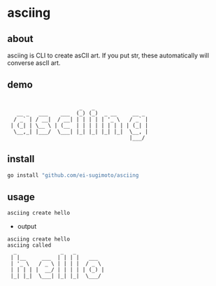 # asciing

## about
asciing is CLI to create asCII art. If you put str, these automatically will converse ascII art.

## demo
```

                       _   _
   __ _   ___    ___  (_) (_)  _ __     __ _
  / _` | / __|  / __| | | | | | '_ \   / _` |
 | (_| | \__ \ | (__  | | | | | | | | | (_| |
  \__,_| |___/  \___| |_| |_| |_| |_|  \__, |
                                       |___/

```

## install 
```bash
go install "github.com/ei-sugimoto/asciing
```

## usage
```bash
asciing create hello
```
- output 

```
asciing create hello
asciing called
  _              _   _
 | |__     ___  | | | |   ___
 | '_ \   / _ \ | | | |  / _ \
 | | | | |  __/ | | | | | (_) |
 |_| |_|  \___| |_| |_|  \___/
```
